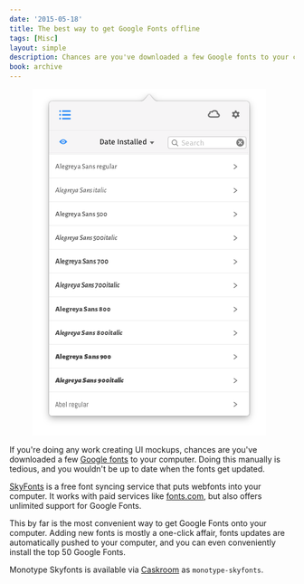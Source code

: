 ```yaml
---
date: '2015-05-18'
title: The best way to get Google Fonts offline
tags: [Misc]
layout: simple
description: Chances are you've downloaded a few Google fonts to your computer. Here's a better way to do it.
book: archive
---
```


<Figure cover transparent>
<img src='local-google-fonts/skyfonts.png' />
</Figure>

If you're doing any work creating UI mockups, chances are you've downloaded a few [Google fonts] to your computer. Doing this manually is tedious, and you wouldn't be up to date when the fonts get updated.

[SkyFonts] is a free font syncing service that puts webfonts into your computer. It works with paid services like [fonts.com], but also offers unlimited support for Google Fonts.

This by far is the most convenient way to get Google Fonts onto your computer. Adding new fonts is mostly a one-click affair, fonts updates are automatically pushed to your computer, and you can even conveniently install the top 50 Google Fonts.

Monotype Skyfonts is available via [Caskroom] as `monotype-skyfonts`.

[caskroom]: http://caskroom.io/
[caskroom-fonts]: https://github.com/caskroom/homebrew-fonts
[google fonts]: http://www.google.com/fonts
[skyfonts]: https://skyfonts.com/
[fonts.com]: http://www.fonts.com/
